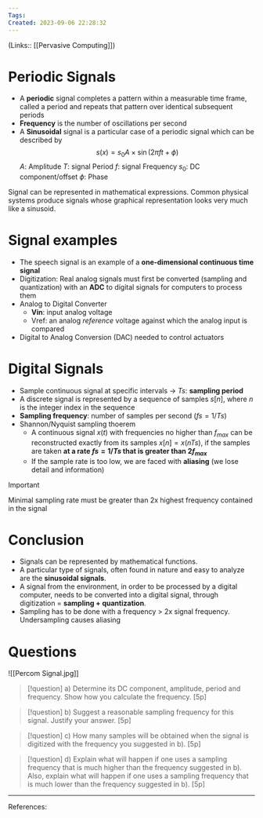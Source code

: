 ```yaml
---
Tags: 
Created: 2023-09-06 22:28:32
---
```

(Links:: [[Pervasive Computing]])
# Periodic Signals
- A **periodic** signal completes a pattern within a measurable time frame, called a period and repeats that pattern over identical subsequent periods
- **Frequency** is the number of oscillations per second
- A **Sinusoidal** signal is a particular case of a periodic signal which can be described by $$s(x) = s_0 A\times \sin(2\pi ft+\phi)$$
  $A$: Amplitude
  $T$: signal Period
  $f$: signal Frequency
  $s_0$: DC component/offset
  $\phi$: Phase

Signal can be represented in mathematical expressions. Common physical systems produce signals whose graphical representation looks very much like a sinusoid.
# Signal examples
- The speech signal is an example of a **one-dimensional continuous time signal**
- Digitization: Real analog signals must first be converted (sampling and quantization) with an **ADC** to digital signals for computers to process them
- Analog to Digital Converter
	- **Vin**: input analog voltage
	- Vref: an analog *reference* voltage against which the analog input is compared
- Digital to Analog Conversion (DAC) needed to control actuators
# Digital Signals
- Sample continuous signal at specific intervals -> $Ts$: **sampling period**
- A discrete signal is represented by a sequence of samples $s[n]$, where $n$ is the integer index in the sequence
- **Sampling frequency**: number of samples per second ($fs=1/Ts$)
- Shannon/Nyquist sampling thoerem
	- A continuous signal $x(t)$ with frequencies no higher than $f_{max}$ can be reconstructed exactly from its samples $x[n]=x(nTs)$, if the samples are taken **at a rate $fs=1/Ts$ that is greater than $2 f_{max}$**
	- If the sample rate is too low, we are faced with **aliasing** (we lose detail and information)

> [!important]
> Minimal sampling rate must be greater than 2x highest frequency contained in the signal
# Conclusion
- Signals can be represented by mathematical functions.
- A particular type of signals, often found in nature and easy to analyze are the **sinusoidal signals**.
- A signal from the environment, in order to be processed by a digital computer, needs to be converted into a digital signal, through digitization = **sampling + quantization**.
- Sampling has to be done with a frequency > 2x signal frequency. Undersampling causes aliasing
# Questions
![[Percom Signal.jpg]]
> [!question] a) Determine its DC component, amplitude, period and frequency. Show how you calculate the frequency. [5p]

> [!question] b) Suggest a reasonable sampling frequency for this signal. Justify your answer. [5p]

> [!question] c) How many samples will be obtained when the signal is digitized with the frequency you suggested in b). [5p]

> [!question] d) Explain what will happen if one uses a sampling frequency that is much higher than the frequency suggested in b). Also, explain what will happen if one uses a sampling frequency that is much lower than the frequency suggested in b). [5p]

---
References: